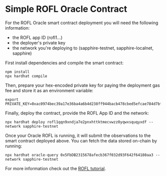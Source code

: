 # Simple ROFL Oracle Contract

For the ROFL Oracle smart contract deployment you will need the following
information:

- the ROFL app ID (rofl1...)
- the deployer's private key
- the network you're deploying to (sapphire-testnet, sapphire-localnet,
  sapphire)

First install dependencies and compile the smart contract:

```shell
npm install
npx hardhat compile
```

Then, prepare your hex-encoded private key for paying the deployment gas fee
and store it as an environment variable:

```shell
export PRIVATE_KEY=0xac0974bec39a17e36ba4a6b4d238ff944bacb478cbed5efcae784d7bf4f2ff80
```

Finally, deploy the contract, provide the ROFL App ID and the network:

```shell
npx hardhat deploy rofl1qqn9xndja7e2pnxhttktmecvwzz0yqwxsquqyxdf --network sapphire-testnet
```

Once your Oracle ROFL is running, it will submit the observations to the smart
contract deployed above. You can fetch the data stored on-chain by running:

```shell
npx hardhat oracle-query 0x5FbDB2315678afecb367f032d93F642f64180aa3 --network sapphire-testnet
```

For more information check out the [ROFL tutorial].

[ROFL tutorial]: https://github.com/oasisprotocol/oasis-sdk/blob/main/docs/rofl/app.mdx

<!-- / -->
